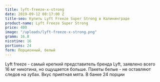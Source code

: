 ```yaml
---
title: lyft-freeze-x-strong
date: 2019-09-12 08:17:00 Z
title-seo: Купить Lyft Freeze Super Strong в Калининграде
product-name: Lyft Freeze Super Strong
price: 400
image: "/uploads/lyft-freeze-x-strong.png"
gramm: 16.8
nicotine: 16
portions: 24
form: Порционный, белый
---
```


Lyft freeze - самый крепкий представитель бренда Lyft, заявлено всего 16 мг никотина, но ощущается больше. Пакеты белые - не оставляют следов на зубах. Вкус приятная мята.
В банке 24 порции